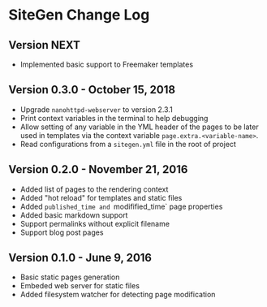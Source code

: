 # SiteGen Change Log

## Version NEXT

- Implemented basic support to Freemaker templates

## Version 0.3.0 - October 15, 2018

- Upgrade `nanohttpd-webserver` to version 2.3.1
- Print context variables in the terminal to help debugging
- Allow setting of any variable in the YML header of the pages to be later
  used in templates via the context variable `page.extra.<variable-name>`.
- Read configurations from a `sitegen.yml` file in the root of project

## Version 0.2.0 - November 21, 2016

- Added list of pages to the rendering context
- Added "hot reload" for templates and static files
- Added `published_time and `modifified_time` page properties
- Added basic markdown support
- Support permalinks without explicit filename
- Support blog post pages


## Version 0.1.0 - June 9, 2016

- Basic static pages generation
- Embeded web server for static files
- Added filesystem watcher for detecting page modification

